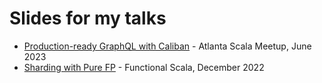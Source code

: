 # Slides for my talks
- [Production-ready GraphQL with Caliban](https://github.com/ghostdogpr/slides/blob/b99c02ac9d1bcf0d173ba7d30d12820b727a31d7/Production-ready%20GraphQL%20with%20Caliban.pdf) - Atlanta Scala Meetup, June 2023
- [Sharding with Pure FP](https://github.com/ghostdogpr/slides/blob/0afa308b02f7abb49e9979eb25d18eb5fcf44780/Sharding%20with%20Pure%20FP%20-%20Functional%20Scala%202022.pdf) - Functional Scala, December 2022
